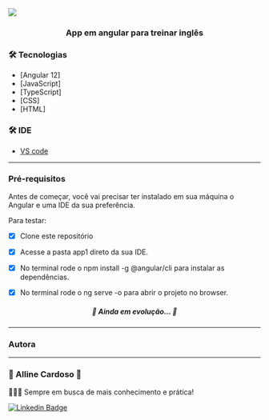 
<img src="https://img.shields.io/static/v1?label=App-Tradutor&message=Angular&color=7159c1&style=for-the-badge&logo=ghost"/>

<h3 align="center">App em angular para treinar inglês</h3>

 ### 🛠 Tecnologias

- [Angular 12]
- [JavaScript]
- [TypeScript]
- [CSS]
- [HTML]




 ### 🛠 IDE


- [VS code](https://code.visualstudio.com/) 
---

### Pré-requisitos

Antes de começar, você vai precisar ter instalado em sua máquina o Angular e uma IDE da sua preferência.


Para testar:

- [x] Clone este repositório
- [x] Acesse a pasta app1 direto da sua IDE.
- [x] No terminal rode o npm install -g @angular/cli para instalar as dependências.
- [x] No terminal rode o ng serve -o para abrir o projeto no browser.


<h5 align="center"> 
	🚧  Ainda em evolução...  🚧
</h5>


---
### Autora
---

<h3>💙 Alline Cardoso 💙</h3></sub></a> 

👩🏽‍💻 Sempre em busca de mais conhecimento e prática!

[![Linkedin Badge](https://img.shields.io/badge/-AllineCardoso-blue?style=flat-square&logo=Linkedin&logoColor=white&link=https://www.linkedin.com/in/alline-cardoso/)](https://www.linkedin.com/in/alline-cardoso/) 



